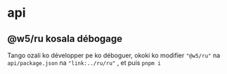 # api

## @w5/ru kosala débogage

Tango ozali ko développer pe ko déboguer, okoki ko modifier `"@w5/ru"` na `api/package.json` na `"link:../ru/ru"` , et puis `pnpm i`
